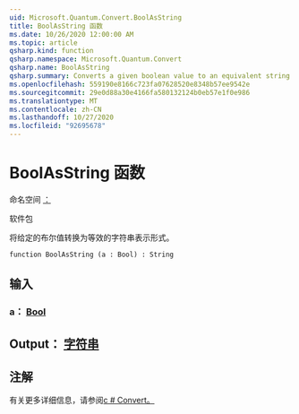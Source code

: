 ```yaml
---
uid: Microsoft.Quantum.Convert.BoolAsString
title: BoolAsString 函数
ms.date: 10/26/2020 12:00:00 AM
ms.topic: article
qsharp.kind: function
qsharp.namespace: Microsoft.Quantum.Convert
qsharp.name: BoolAsString
qsharp.summary: Converts a given boolean value to an equivalent string representation.
ms.openlocfilehash: 559190e8166c723fa07628520e8348b57ee9542e
ms.sourcegitcommit: 29e0d88a30e4166fa580132124b0eb57e1f0e986
ms.translationtype: MT
ms.contentlocale: zh-CN
ms.lasthandoff: 10/27/2020
ms.locfileid: "92695678"
---
```

# <a name="boolasstring-function"></a>BoolAsString 函数

命名空间 [：](xref:Microsoft.Quantum.Convert)

软件包 [](https://nuget.org/packages/)


将给定的布尔值转换为等效的字符串表示形式。

```qsharp
function BoolAsString (a : Bool) : String
```


## <a name="input"></a>输入

### <a name="a--bool"></a>a： [Bool](xref:microsoft.quantum.lang-ref.bool)





## <a name="output--string"></a>Output： [字符串](xref:microsoft.quantum.lang-ref.string)



## <a name="remarks"></a>注解

有关更多详细信息，请参阅[c # Convert。](https://docs.microsoft.com/dotnet/api/system.convert.tostring?view=netframework-4.7.1#System_Convert_ToString_System_Boolean_)